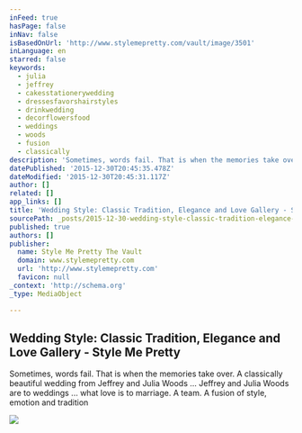 ```yaml
---
inFeed: true
hasPage: false
inNav: false
isBasedOnUrl: 'http://www.stylemepretty.com/vault/image/3501'
inLanguage: en
starred: false
keywords:
  - julia
  - jeffrey
  - cakesstationerywedding
  - dressesfavorshairstyles
  - drinkwedding
  - decorflowersfood
  - weddings
  - woods
  - fusion
  - classically
description: 'Sometimes, words fail. That is when the memories take over. A classically beautiful wedding from Jeffrey and Julia Woods ... Jeffrey and Julia Woods are to weddings ... what love is to marriage. A team. A fusion of style, emotion and tradition'
datePublished: '2015-12-30T20:45:35.478Z'
dateModified: '2015-12-30T20:45:31.117Z'
author: []
related: []
app_links: []
title: 'Wedding Style: Classic Tradition, Elegance and Love Gallery - Style Me Pretty'
sourcePath: _posts/2015-12-30-wedding-style-classic-tradition-elegance-and-love-gallery.md
published: true
authors: []
publisher:
  name: Style Me Pretty The Vault
  domain: www.stylemepretty.com
  url: 'http://www.stylemepretty.com'
  favicon: null
_context: 'http://schema.org'
_type: MediaObject

---
```

<article style=""><h1>Wedding Style: Classic Tradition, Elegance and Love Gallery - Style Me Pretty</h1><p>Sometimes, words fail. That is when the memories take over. A classically beautiful wedding from Jeffrey and Julia Woods ... Jeffrey and Julia Woods are to weddings ... what love is to marriage. A team. A fusion of style, emotion and tradition</p><img src="http://o.aolcdn.com/smp/is/wp-content/gallery/real-wedding-by-jefferyjulia-wood/20080705_ac_2332jw$!300x.jpg" /></article>
